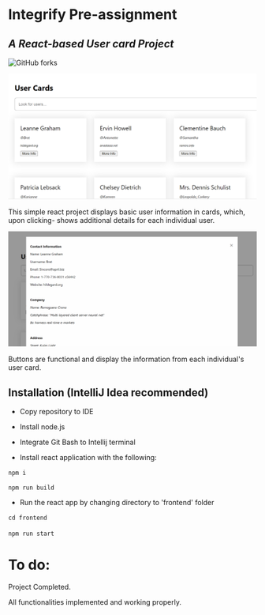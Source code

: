 # Integrify Pre-assignment

## _A React-based User card Project_ 

![GitHub forks](https://img.shields.io/github/issues/RR2894/integrify-project)



![](image.png)



This simple react project displays basic user information in cards, which, upon clicking- shows additional details for each individual user. 



![](image2.png)

Buttons are functional and display the information from each individual's user card.




## Installation (IntelliJ Idea recommended)

- Copy repository to IDE

- Install node.js 

- Integrate Git Bash to Intellij terminal

- Install react application with the following:

```
npm i
``` 
 
```
npm run build
``` 


- Run the react app by changing directory to 'frontend' folder
```
cd frontend

npm run start
```


# To do:

Project Completed.

All functionalities implemented and working properly. 
